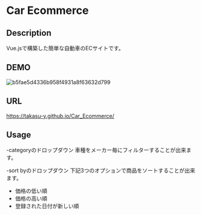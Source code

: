# Car Ecommerce
## Description
Vue.jsで構築した簡単な自動車のECサイトです。

## DEMO
![b5fae5d4336b958f4931a8f63632d799](https://user-images.githubusercontent.com/63044039/136922599-139651b8-8b61-4dc7-8636-fd0880e6f9d7.gif)



## URL
https://takasu-y.github.io/Car_Ecommerce/

## Usage
-categoryのドロップダウン
車種をメーカー毎にフィルターすることが出来ます。

-sort byのドロップダウン
下記3つのオプションで商品をソートすることが出来ます。
* 価格の低い順
* 価格の高い順
* 登録された日付が新しい順